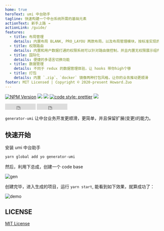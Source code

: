 ```yaml
---
home: true
heroText: umi 中台助手
tagline: 快速构建一个中台系统所需的基础元素
actionText: 新手上路 →
actionLink: /guide/
features:
  - title: 布局管理
    details: 内置布局 BLANK, PRO_LAYOU 两款布局，以及布局管理模块，按标准实现的新布局可以无缝接入系统
  - title: 权限路由
    details: 内置和用户数据打通的权限系统可以针对路由做控制，并且内置无权限展示组件
  - title: 国际化
    details: 便捷的多语言切换功能
  - title: 数据管理
    details: 不同于 redux 的数据管理体验，让 hooks 带你high个够
  - title: 打包
    details: 内置 `.zip`、`docker` 镜像两种打包风格，让你的业务推动更顺滑
footer: MIT Licensed | Copyright © 2020-present Howard.Zuo
---
```


[![NPM Version][npm-image]][npm-url]
![][david-url]
![][dt-url]
[![code style: prettier][prettier-image]][prettier-url]
![][license-url]

<div id="github">
  <iframe
    src="https://ghbtns.com/github-btn.html?user=DFocusGroup&repo=generator-umi&type=star&count=true"
    frameborder="0"
    width="100"
    height="20"
  >
  </iframe>
  <iframe
    src="https://ghbtns.com/github-btn.html?user=DFocusGroup&repo=generator-umi&type=fork&count=true"
    frameborder="0"
    width="100"
    height="20"
  >
  </iframe>
</div>

`generator-umi` 让中台业务开发更顺滑，更简单，并且保留扩展(变更)的能力。

## 快速开始

安装 umi 中台助手

```bash
yarn global add yo generator-umi
```

然后，利用下总成，创建一个 code base

<img :src="$withBase('/generator.gif')" alt="gen">

创建完毕，进入生成的项目，运行 `yarn start`, 能看到如下效果，就算成功了：

<img :src="$withBase('/demo.gif')" alt="demo">

## LICENSE

[MIT License](https://raw.githubusercontent.com/DFocusGroup/generator-umi/master/LICENSE)

[npm-url]: https://npmjs.org/package/generator-umi
[npm-image]: https://badge.fury.io/js/generator-umi.png
[david-url]: https://david-dm.org/DFocusGroup/generator-umi.png
[dt-url]: https://img.shields.io/npm/dt/generator-umi.svg
[license-url]: https://img.shields.io/github/license/DFocusGroup/generator-umi
[prettier-image]: https://img.shields.io/badge/code_style-prettier-ff69b4.svg
[prettier-url]: https://github.com/prettier/prettier
